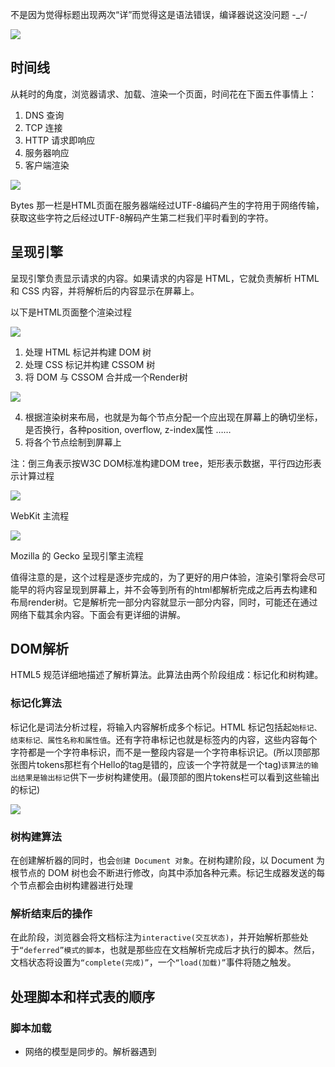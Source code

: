 不是因为觉得标题出现两次“详”而觉得这是语法错误，编译器说这没问题 -_-/

![](https://ws1.sinaimg.cn/large/006tNc79gy1fovanod6dzj30rs0ij160.jpg)

## 时间线
从耗时的角度，浏览器请求、加载、渲染一个页面，时间花在下面五件事情上：

1. DNS 查询
2. TCP 连接
3. HTTP 请求即响应
4. 服务器响应
5. 客户端渲染

![](https://ws3.sinaimg.cn/large/006tNc79gy1foupyjrqomj30v70ha74t.jpg)

Bytes 那一栏是HTML页面在服务器端经过UTF-8编码产生的字符用于网络传输，获取这些字符之后经过UTF-8解码产生第二栏我们平时看到的字符。

## 呈现引擎 
呈现引擎负责显示请求的内容。如果请求的内容是 HTML，它就负责解析 HTML 和 CSS 内容，并将解析后的内容显示在屏幕上。


以下是HTML页面整个渲染过程

![](https://ws1.sinaimg.cn/large/006tNc79gy1fov1i9bsprj30go01ut8t.jpg)

1. 处理 HTML 标记并构建 DOM 树
2. 处理 CSS 标记并构建 CSSOM 树
3. 将 DOM 与 CSSOM 合并成一个Render树

![](https://ws4.sinaimg.cn/large/006tNc79gy1fouzz3wr7nj30vy0ex3z6.jpg)

4. 根据渲染树来布局，也就是为每个节点分配一个应出现在屏幕上的确切坐标，是否换行，各种position, overflow, z-index属性 ……
5. 将各个节点绘制到屏幕上

注：倒三角表示按W3C DOM标准构建DOM tree，矩形表示数据，平行四边形表示计算过程

![](https://ws4.sinaimg.cn/large/006tNc79gy1fovam217x6j30hc081q3m.jpg)

WebKit 主流程

![](https://ws1.sinaimg.cn/large/006tNc79gy1fovalfba4nj30hc082dfz.jpg)

Mozilla 的 Gecko 呈现引擎主流程

值得注意的是，这个过程是逐步完成的，为了更好的用户体验，渲染引擎将会尽可能早的将内容呈现到屏幕上，并不会等到所有的html都解析完成之后再去构建和布局render树。它是解析完一部分内容就显示一部分内容，同时，可能还在通过网络下载其余内容。下面会有更详细的讲解。

## DOM解析

HTML5 规范详细地描述了解析算法。此算法由两个阶段组成：标记化和树构建。

### 标记化算法

标记化是词法分析过程，将输入内容解析成多个标记。HTML 标记包括起`始标记、结束标记、属性名称和属性值`。还有字符串标记也就是标签内的内容，这些内容每个字符都是一个字符串标识，而不是一整段内容是一个字符串标识记。(所以顶部那张图片tokens那栏有个Hello的tag是错的，应该一个字符就是一个tag)`该算法的输出结果是输出标记`供下一步树构建使用。(最顶部的图片tokens栏可以看到这些输出的标记)

![](https://ws1.sinaimg.cn/large/006tNc79gy1foupud1xqwj308k0b40t5.jpg)

### 树构建算法
在创建解析器的同时，也会`创建 Document 对象`。在树构建阶段，以 Document 为根节点的 DOM 树也会不断进行修改，向其中添加各种元素。标记生成器发送的每个节点都会由树构建器进行处理

### 解析结束后的操作
在此阶段，浏览器会将文档标注为`interactive(交互状态)`，并开始解析那些处于`“deferred”模式的脚本`，也就是那些应在文档解析完成后才执行的脚本。然后，文档状态将设置为`“complete(完成)”`，一个`“load(加载)”`事件将随之触发。


## 处理脚本和样式表的顺序

### 脚本加载
- 网络的模型是同步的。解析器遇到 <script> 标记时立即解析并执行脚本。DOM 构建将暂停，直到脚本执行完毕。

- 如果脚本是外部的，DOM 构建也暂停，直到从网络同步抓取资源完成后再继续。

- defer 标注的<script> ，不会停止DOM 构建，而是等到DOM 构建结束才执行。

- HTML5 增加 async，也不会停止DOM 构建，下载完脚本后会尽快执行而不像defer等到DOM 构建结束才执行

- Firefox 在样式表加载和解析的过程中，会禁止所有脚本。WebKit 仅当脚本尝试访问的样式属性可能受尚未加载的样式表影响时，它才会禁止该脚本，也就是说JavaScript 执行将暂停，直至 CSSOM 就绪。

- 默认情况下，CSS 被视为阻塞渲染的资源，这意味着`浏览器将不会渲染任何已处理的内容，直至 CSSOM 构建完毕`。请务必精简您的 CSS，尽快提供它，并利用媒体类型和查询来解除对渲染的阻塞。

可以看到下面示例，没有标注async的脚本都需要等待CSSOM tree构建完成才执行

![](https://ws2.sinaimg.cn/large/006tNc79gy1fou41l3s1cj30ph0d7n1d.jpg)

![](https://ws4.sinaimg.cn/large/006tNc79gy1fou4q81pf7j30q00ewwjn.jpg)

![](https://ws4.sinaimg.cn/large/006tNc79gy1fou58ns2qvj30po0e2wqf.jpg)

- 但是文档解析过程中，script标签下面的样式并不会强制参与构建CSSOM tree。如下例子，虽然div最后显示是黄色，但在调试时可以看到只有script之前的样式参与构建CSSOM tree

    ````html
    <body>
    <style>
        div {
            background: lightskyblue;
        }
    </style>
    <h1>hello</h1>
    
    <script>
        var dom = document.createElement('div')
        dom.textContent = 'I am inner'
        document.body.appendChild(dom)
        debugger
    </script>
    
    <style>
        div {
            background: yellow;
        }
    </style>
    </body>
    ````
    ![](https://ws2.sinaimg.cn/large/006tNc79gy1fov18kmcruj30o40hzq5l.jpg)

### 预加载
WebKit 和 Firefox 都进行了这项优化。在执行脚本时，其他线程会解析文档的其余部分，找出并加载需要通过网络加载的其他资源。通过这种方式，资源可以在`并行`连接上加载，从而提高总体速度。请注意，预解析器不会修改 DOM 树，而是将这项工作交由主解析器处理；预解析器只会解析外部资源（例如外部脚本、样式表和图片）的引用。

具体到JS，预加载扫描器会扫描文档一次按顺序请求所有JS文件，不会线性地等待下载完一个立刻执行再下载另一个，但这些js文件执行是按顺序来的。
而当CSS下面有JS时，强制CSSOM tree构建也不会阻塞CSS下面的JS下载。

![](https://ws3.sinaimg.cn/large/006tNc79gy1fou714f2m4j30um0hzaiw.jpg)

另一个例子

````js
// js书写顺序
<script src="../../core/15.zepto_ajax.js"></script>
<script src="../../core/1.zepto_core_newDom_and_clone.js"></script>
<script src="../../core/2.zepto_core_cssSelector.js"></script>
<script src="../../core/3.zepto_core_context_cssSelector.js"></script>
<script src="../../core/4.zepto_core_newDom_attr.js"></script>
<script src="../../core/5.zepto_core_dom_operator.js"></script>
<script src="../../core/6.zepto_core_dom_operator2.js"></script>
<script src="../../core/7.zepto_core_attr.js"></script>
<script src="../../core/8.zepto_core_css.js"></script>
<script src="../../core/9.zepto_core_collectionDOM.js"></script>
<script src="../../core/10.zepto_core_util.js"></script>
<script src="../../core/11.zepto_event.js"></script>
<script src="js/main.js"></script>
````
![](https://ws1.sinaimg.cn/large/006tNc79gy1fouzccfunoj30xv0btacf.jpg)

- CSS规则层次越深，求值越慢
![](https://ws2.sinaimg.cn/large/006tNc79gy1fou3ak0ozmj30o90c2td0.jpg)

## 呈现树和 DOM 树的关系
呈现器是和 DOM 元素相对应的，但并非一一对应。非可视化的 DOM 元素不会插入呈现树中，例如“head”元素。如果元素的 display 属性值为“none”，那么也不会显示在呈现树中（但是 visibility 属性值为“hidden”的元素仍会显示）。

在 WebKit 中，解析样式和创建呈现器的过程称为“附加”。每个 DOM 节点都有一个“attach”方法。附加是同步进行的，将节点插入 DOM 树需要调用新的节点“attach”方法。

### 呈现器

````
class RenderObject{
  virtual void layout();//布局
  virtual void paint(PaintInfo);//绘制
  virtual void rect repaintRect();
  Node* node;  //DOM节点
  RenderStyle* style;  // the computed style
  RenderLayer* containgLayer; //the containing z-index layer
}
````

 布局是一个递归的过程。它从根呈现器（对应于 HTML 文档的 <html> 元素）开始，然后递归遍历部分或所有的框架层次结构，为每一个需要计算的呈现器计算几何信息。
 
 根呈现器的位置左边是 0,0，其尺寸为视口（也就是浏览器窗口的可见区域）。
 所有的呈现器都有一个“layout”或者“reflow”方法，每一个呈现器都会调用其需要进行布局的子代的 layout 方法。


## 布局
### Dirty 位系统(Dirty bit system)
为避免对所有细小更改都进行整体布局，浏览器采用了一种“dirty 位”系统。如果某个呈现器发生了更改，或者将自身及其子代标注为“dirty”，则需要进行布局。

#### 全局(Global)布局(同步)和增量(Incremental)布局(异步)
全局布局是指触发了整个呈现树范围的布局，触发原因可能包括：
- 影响所有呈现器的全局样式更改，例如字体大小更改
- 屏幕大小调整

布局可以采用增量方式，也就是只对 dirty 呈现器进行布局

异步布局和同步布局
增量布局是异步执行的。Firefox 将增量布局的“reflow 命令”加入队列，而调度程序会触发这些命令的批量执行。WebKit 也有用于执行增量布局的计时器：对呈现树进行遍历，并对 dirty 呈现器进行布局。 

### 布局处理
布局通常具有以下模式：

1. 父呈现器确定自己的宽度。
2. 父呈现器依次处理子呈现器，并且：
    1. 放置子呈现器（设置 x,y 坐标）。
    2. 如果有必要，调用子呈现器的布局（如果子呈现器是 dirty 的，或者这是全局布局，或出于其他某些原因），这会计算子呈现器的高度。

3. 父呈现器根据子呈现器的累加高度以及边距和补白的高度来设置自身高度，此值也可供父呈现器的父呈现器使用。
4. 将其 `dirty 位设置为 false。`

## Reflow/Repaint
- Repaint —— 屏幕的一部分要重画，比如某个CSS的背景色变了。但是元素的几何尺寸没有变。
- Reflow —— 意味着元件的几何尺寸变了，我们需要重新验证并计算Render Tree。是Render Tree的一部分或全部发生了变化。这就是Reflow，或是Layout。（HTML使用的是flow based layout，也就是流式布局，所以，如果某元件的几何尺寸发生了变化，需要重新布局，也就叫reflow）reflow 会从<html>这个root frame开始递归往下，依次计算所有的结点几何尺寸和位置，在reflow过程中，可能会增加一些frame，比如一个文本字符串必需被包装起来。

例如：display:none会触发reflow，而visibility:hidden只会触发repaint，因为没有发现位置变化。

一般来说reflow有如下的几个原因：

- Initial。网页初始化的时候。
- Incremental。一些Javascript在操作DOM Tree时。

    例如，当你增加、删除、修改DOM结点时，会导致Reflow或Repaint
- Resize。其些元件的尺寸变了。页面滚动也有可能。
- StyleChange。如果CSS的属性发生变化了。
- Dirty位系统，浏览器的一种优化策略。几个Incremental的reflow发生在同一个frame的子树上。

好了，我们来看一个示例吧：

````js

//以下是几个Incremental的reflow发生在同一个frame的子树上。
var bstyle = document.body.style; // cache
 
bstyle.padding = "20px"; // reflow, repaint
bstyle.border = "10px solid red"; //  再一次的 reflow 和 repaint
 
bstyle.color = "blue"; // repaint
bstyle.backgroundColor = "#fad"; // repaint
 
bstyle.fontSize = "2em"; // reflow, repaint

// new DOM element - reflow, repaint
document.body.appendChild(document.createTextNode('dude!'));
````

当然，我们的浏览器是聪明的，它不会像上面那样，你每改一次样式，它就reflow或repaint一次。`一般来说，浏览器会把这样的操作积攒一批，然后做一次reflow，这又叫异步reflow或增量异步reflow。`但是有些情况浏览器是不会这么做的，比如：resize窗口，改变了页面默认的字体，等。对于这些操作，浏览器会马上进行reflow。

- offsetTop, offsetLeft, offsetWidth, offsetHeight
- scrollTop/Left/Width/Height
- clientTop/Left/Width/Height
- IE中的 getComputedStyle(), 或 currentStyle

如果我们的程序需要这些值，那么浏览器需要返回最新的值，而这样一样会flush出去一些样式的改变，从而造成频繁的reflow/repaint(触发增量布局)

### 宽高计算
宽度是先计算父元素然后递归计算子元素，在这个递归过程中也计算子元素的高度，回溯的时候累加成父元素的高度

### 减少reflow/repaint
下面是一些Best Practices：

1. 不要一条一条地修改DOM的样式。与其这样，还不如预先定义好css的class，然后`修改DOM的className`。

````
// bad
var left = 10,
top = 10;
el.style.left = left + "px";
el.style.top  = top  + "px";
 
// Good
el.className += " theclassname";
 
// Good
el.style.cssText += "; left: " + left + "px; top: " + top + "px;";
````

2. `把DOM离线后修改`。如：

- 使用documentFragment 对象在内存里操作DOM
- 先把DOM给display:none(有一次reflow)，然后你想怎么改就怎么改。比如修改100次，然后再把他显示出来。
- clone一个DOM结点到内存里，然后想怎么改就怎么改，改完后，和在线的那个的交换一下。

3. `不要把DOM结点的属性值放在一个循环里当成循环里的变量`。不然这会导致大量地读写这个结点的属性。

4. `尽可能的修改层级比较低的DOM。`当然，改变层级比较底的DOM有可能会造成大面积的reflow，但是也可能影响范围很小。

5. `为动画的HTML元件使用fixed或absoult的position`，那么修改他们的CSS是不会reflow的。

6. `千万不要使用table布局`。因为可能很小的一个小改动会造成整个table的重新布局。


## 首次渲染优化

- 减少网络请求量：Minify 缩小、 Compress 压缩、Cache 缓存

    HTML CSS JS都适用

- 减少关键资源的数量，Minimize use of render blocking resources

    1. 在link中使用媒体查询来取消阻止render，比如打印样式都放在一个css文件，这些样式与构建当前CSS tree无关，可以加快构建CSSOM tree的速度。
![](https://ws1.sinaimg.cn/large/006tNc79gy1fou65f0wn7j30qc0can0w.jpg)

    2. 内联CSS

- 缩小关键路径长度, Minimize use of parser blocking resources

    async 、 defer JS

## 特异性

特异性用来计算样式的权重

假如[层叠顺序](https://developer.mozilla.org/zh-CN/docs/Web/CSS/Cascade)相等，则使用以下算法取决于优先级

选择器的特异性由 CSS2 规范定义如下：

- 如果声明来自于“style”属性，而不是带有选择器的规则，则记为 1，否则记为 0 (= a)
- 记为选择器中 ID 属性的个数 (= b)
- 记为选择器中属性、类、伪类的个数 (= c)
- 记为选择器中元素名称和伪元素的个数 (= d)
- 优先级相等的时候，CSS中最后的那个声明将会被应用到元素上。 

将四个数字按 a-b-c-d 这样连接起来（位于大数进制的数字系统中），构成特异性。
您使用的进制取决于上述类别中的最高计数。 
例如，如果 a=14，您可以使用十六进制。如果 a=17，那么您需要使用十七进制；当然不太可能出现这种情况，除非是存在如下的选择器：html body div div p ...（在选择器中出现了 17 个标记，这样的可能性极低）。

一些示例：

````
 *             {}  /* a=0 b=0 c=0 d=0 -> specificity = 0,0,0,0 */
 li            {}  /* a=0 b=0 c=0 d=1 -> specificity = 0,0,0,1 */
 li:first-line {}  /* a=0 b=0 c=0 d=2 -> specificity = 0,0,0,2 */
 ul li         {}  /* a=0 b=0 c=0 d=2 -> specificity = 0,0,0,2 */
 ul ol+li      {}  /* a=0 b=0 c=0 d=3 -> specificity = 0,0,0,3 */
 h1 + *[rel=up]{}  /* a=0 b=0 c=1 d=1 -> specificity = 0,0,1,1 */
 ul ol li.red  {}  /* a=0 b=0 c=1 d=3 -> specificity = 0,0,1,3 */
 li.red.level  {}  /* a=0 b=0 c=2 d=1 -> specificity = 0,0,2,1 */
 #hello        {}  /* a=0 b=1 c=0 d=0 -> specificity = 0,1,0,0 */
 style=""          /* a=1 b=0 c=0 d=0 -> specificity = 1,0,0,0 */
 ````

### viewport
告诉浏览器布局视口宽度应该等于设备宽度,让内容自适应。

eg:假设设备宽度320px，页面也出现了下面的语句，浏览器会将布局视口设为320px

如果没有加如下语句，浏览器就会使用默认视口宽度，一般是980px。
有时候，网站呈现后内容就缩小了，需要放大才看得清，那是因为那个网站没有设置布局视口

````html
<!--initial-scale=1.0??-->
设置 meta 属性为 user-scalable=no 可以禁用其缩放（zooming）功能

<!--width=device-width,initial-scale=1,user-scalable=no-->
<meta name="viewport" content="width=device-width,initial-scale=1.0">
````
## 参考

[浏览器的工作原理：新式网络浏览器幕后揭秘](https://www.html5rocks.com/zh/tutorials/internals/howbrowserswork/)

[浏览器的渲染原理简介
](https://coolshell.cn/articles/9666.html)

[浏览器的渲染：过程与原理](https://zhuanlan.zhihu.com/p/29418126)

[关键渲染路径](https://developers.google.com/web/fundamentals/performance/critical-rendering-path/?hl=zh-cn)

[网站性能优化](https://cn.udacity.com/course/website-performance-optimization--ud884)
